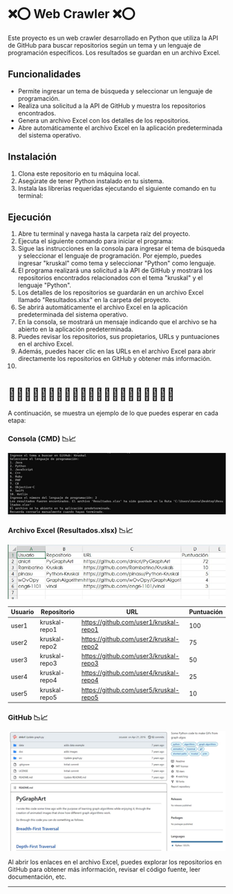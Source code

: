 # ❌⭕ Web Crawler ❌⭕

Este proyecto es un web crawler desarrollado en Python que utiliza la API de GitHub para buscar repositorios según un tema y un lenguaje de programación específicos. Los resultados se guardan en un archivo Excel.

## Funcionalidades

- Permite ingresar un tema de búsqueda y seleccionar un lenguaje de programación.
- Realiza una solicitud a la API de GitHub y muestra los repositorios encontrados.
- Genera un archivo Excel con los detalles de los repositorios.
- Abre automáticamente el archivo Excel en la aplicación predeterminada del sistema operativo.

## Instalación

1. Clona este repositorio en tu máquina local.
2. Asegúrate de tener Python instalado en tu sistema.
3. Instala las librerías requeridas ejecutando el siguiente comando en tu terminal:


## Ejecución

1. Abre tu terminal y navega hasta la carpeta raíz del proyecto.
2. Ejecuta el siguiente comando para iniciar el programa:
3. Sigue las instrucciones en la consola para ingresar el tema de búsqueda y seleccionar el lenguaje de programación. Por ejemplo, puedes ingresar "kruskal" como tema y seleccionar "Python" como lenguaje.
4. El programa realizará una solicitud a la API de GitHub y mostrará los repositorios encontrados relacionados con el tema "kruskal" y el lenguaje "Python".
5. Los detalles de los repositorios se guardarán en un archivo Excel llamado "Resultados.xlsx" en la carpeta del proyecto.
6. Se abrirá automáticamente el archivo Excel en la aplicación predeterminada del sistema operativo.
7. En la consola, se mostrará un mensaje indicando que el archivo se ha abierto en la aplicación predeterminada.
8. Puedes revisar los repositorios, sus propietarios, URLs y puntuaciones en el archivo Excel.
9. Además, puedes hacer clic en las URLs en el archivo Excel para abrir directamente los repositorios en GitHub y obtener más información.
10. 
# 🥷🥷🥷🥷🥷🥷🥷🥷🥷🥷🥷🥷🥷🥷🥷🥷🥷🥷🥷🥷🥷

A continuación, se muestra un ejemplo de lo que puedes esperar en cada etapa:

### Consola (CMD) 📉📈
![ComandoCMD](imagenes/Ejecucion_CMD.jpg)

### Archivo Excel (Resultados.xlsx) 📉📈

![ComandoCMD](imagenes/Muestra_Valores_Excel.jpg)

| Usuario      | Repositorio   | URL                                      | Puntuación |
|--------------|---------------|------------------------------------------|------------|
| user1        | kruskal-repo1 | https://github.com/user1/kruskal-repo1    | 100        |
| user2        | kruskal-repo2 | https://github.com/user2/kruskal-repo2    | 75         |
| user3        | kruskal-repo3 | https://github.com/user3/kruskal-repo3    | 50         |
| user4        | kruskal-repo4 | https://github.com/user4/kruskal-repo4    | 25         |
| user5        | kruskal-repo5 | https://github.com/user5/kruskal-repo5    | 10         |

### GitHub 📉📈

![ComandoCMD](imagenes/Muestra_GitHub.jpg)

Al abrir los enlaces en el archivo Excel, puedes explorar los repositorios en GitHub para obtener más información, revisar el código fuente, leer documentación, etc.

---



